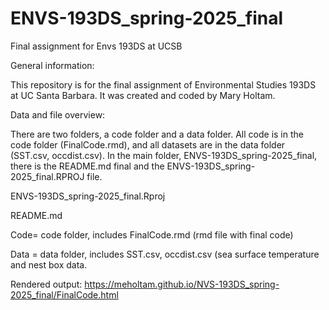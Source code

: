 # ENVS-193DS_spring-2025_final
Final assignment for Envs 193DS at UCSB

General information:

This repository is for the final assignment of Environmental Studies 193DS at UC Santa Barbara. It was created and coded by Mary Holtam. 

Data and file overview:

There are two folders, a code folder and a data folder. All code is in the code folder (FinalCode.rmd), and all datasets are in the data folder (SST.csv, occdist.csv). In the main folder, ENVS-193DS_spring-2025_final, there is the README.md final and the ENVS-193DS_spring-2025_final.RPROJ file.

ENVS-193DS_spring-2025_final.Rproj

README.md

Code= code folder, includes FinalCode.rmd (rmd file with final code)

Data = data folder, includes SST.csv, occdist.csv (sea surface temperature and nest box data.

Rendered output: https://meholtam.github.io/NVS-193DS_spring-2025_final/FinalCode.html




